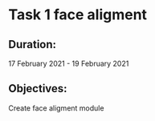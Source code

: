 # Task 1 face aligment
## Duration:
17 February 2021 - 19 February 2021
## Objectives:
Create face aligment module